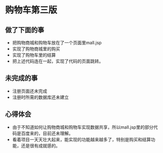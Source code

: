 # 购物车第三版
## 做了下面的事
- 把购物商城和购物车放在了一个页面里mall.jsp
- 实现了购物商城里的购买
- 实现了购物车里的结算
- 把上述代码连在一起，实现了代码的页面跳转。
## 未完成的事
- 注册页面还未完成
- 注册时所需的数据库还未建立
## 心得体会
- 由于不知道如何让购物商城和购物车实现数据共享，所以mall.jsp里的部分代码是百度来的，目前还未理解。
- 看着项目一天天壮大起来，能实现的功能越来越多了，特别是购买和结算功能，还是很有成就感的。
